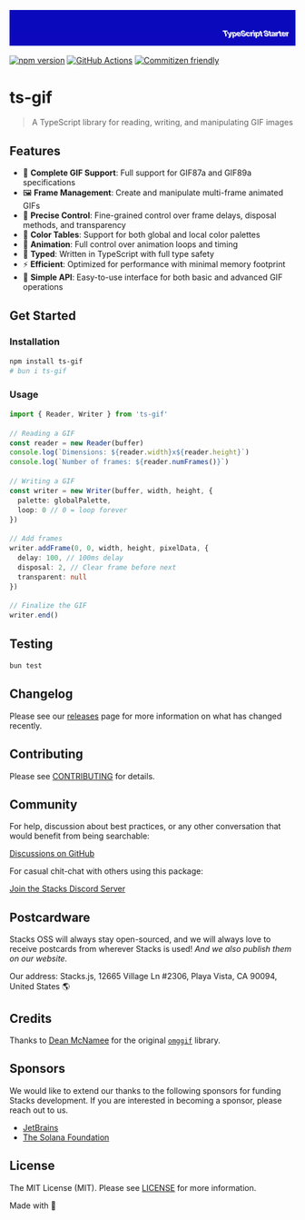 <p align="center"><img src=".github/art/cover.jpg" alt="Social Card of this repo"></p>

[![npm version][npm-version-src]][npm-version-href]
[![GitHub Actions][github-actions-src]][github-actions-href]
[![Commitizen friendly](https://img.shields.io/badge/commitizen-friendly-brightgreen.svg)](http://commitizen.github.io/cz-cli/)
<!-- [![npm downloads][npm-downloads-src]][npm-downloads-href] -->
<!-- [![Codecov][codecov-src]][codecov-href] -->

# ts-gif

> A TypeScript library for reading, writing, and manipulating GIF images

## Features

- 🎨 **Complete GIF Support**: Full support for GIF87a and GIF89a specifications
- 🖼️ **Frame Management**: Create and manipulate multi-frame animated GIFs
- 🎯 **Precise Control**: Fine-grained control over frame delays, disposal methods, and transparency
- 🌈 **Color Tables**: Support for both global and local color palettes
- 🔄 **Animation**: Full control over animation loops and timing
- 💪 **Typed**: Written in TypeScript with full type safety
- ⚡ **Efficient**: Optimized for performance with minimal memory footprint
- 🧰 **Simple API**: Easy-to-use interface for both basic and advanced GIF operations

## Get Started

### Installation

```bash
npm install ts-gif
# bun i ts-gif
```

### Usage

```ts
import { Reader, Writer } from 'ts-gif'

// Reading a GIF
const reader = new Reader(buffer)
console.log(`Dimensions: ${reader.width}x${reader.height}`)
console.log(`Number of frames: ${reader.numFrames()}`)

// Writing a GIF
const writer = new Writer(buffer, width, height, {
  palette: globalPalette,
  loop: 0 // 0 = loop forever
})

// Add frames
writer.addFrame(0, 0, width, height, pixelData, {
  delay: 100, // 100ms delay
  disposal: 2, // Clear frame before next
  transparent: null
})

// Finalize the GIF
writer.end()
```

## Testing

```bash
bun test
```

## Changelog

Please see our [releases](https://github.com/stackjs/ts-gif/releases) page for more information on what has changed recently.

## Contributing

Please see [CONTRIBUTING](.github/CONTRIBUTING.md) for details.

## Community

For help, discussion about best practices, or any other conversation that would benefit from being searchable:

[Discussions on GitHub](https://github.com/stacksjs/ts-starter/discussions)

For casual chit-chat with others using this package:

[Join the Stacks Discord Server](https://discord.gg/stacksjs)

## Postcardware

Stacks OSS will always stay open-sourced, and we will always love to receive postcards from wherever Stacks is used! _And we also publish them on our website._

Our address: Stacks.js, 12665 Village Ln #2306, Playa Vista, CA 90094, United States 🌎

## Credits

Thanks to [Dean McNamee](https://github.com/deanm) for the original [`omggif`](https://github.com/deanm/omggif) library.

## Sponsors

We would like to extend our thanks to the following sponsors for funding Stacks development. If you are interested in becoming a sponsor, please reach out to us.

- [JetBrains](https://www.jetbrains.com/)
- [The Solana Foundation](https://solana.com/)

## License

The MIT License (MIT). Please see [LICENSE](LICENSE.md) for more information.

Made with 💙

<!-- Badges -->
[npm-version-src]: https://img.shields.io/npm/v/ts-gif?style=flat-square
[npm-version-href]: https://npmjs.com/package/ts-gif
[github-actions-src]: https://img.shields.io/github/actions/workflow/status/stacksjs/ts-starter/ci.yml?style=flat-square&branch=main
[github-actions-href]: https://github.com/stacksjs/ts-starter/actions?query=workflow%3Aci

<!-- [codecov-src]: https://img.shields.io/codecov/c/gh/stacksjs/ts-starter/main?style=flat-square
[codecov-href]: https://codecov.io/gh/stacksjs/ts-starter -->
